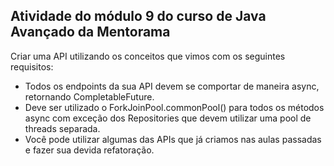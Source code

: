 ## Atividade do módulo 9 do curso de Java Avançado da Mentorama

Criar uma API utilizando os conceitos que vimos com os seguintes requisitos:
- Todos os endpoints da sua API devem se comportar de maneira async, retornando CompletableFuture.
- Deve ser utilizado o ForkJoinPool.commonPool() para todos os métodos async com exceção dos Repositories que devem utilizar uma pool de threads separada.
- Você pode utilizar algumas das APIs que já criamos nas aulas passadas e fazer sua devida refatoração.
